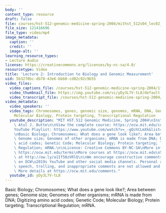 ```yaml
---
body: ''
content_type: resource
draft: false
file: courses/hst-512-genomic-medicine-spring-2004/mithst_512s04_lec02_360p_16_9.mp4
file_size: 121416696
file_type: video/mp4
image_metadata:
  caption: ''
  credit: ''
  image-alt: ''
learning_resource_types:
- Lecture Audio
license: https://creativecommons.org/licenses/by-nc-sa/4.0/
resourcetype: Video
title: 'Lecture 2: Introduction to Biology and Genomic Measurement'
uid: 5b3270bc-db78-43e6-bbb0-cd82c92c9b55
video_files:
  video_captions_file: /courses/hst-512-genomic-medicine-spring-2004/1f9xmJOwOwlS9dJaaxikyb33CDYtNxcf0_transcript.webvtt
  video_thumbnail_file: https://img.youtube.com/vi/yDy3L7V-tL8/default.jpg
  video_transcript_file: /courses/hst-512-genomic-medicine-spring-2004/1f9xmJOwOwlS9dJaaxikyb33CDYtNxcf0_transcript.pdf
video_metadata:
  video_speakers: ''
  video_tags: Chromosomes, genes, genomic size, genomes, mRNA, DNA, Genetic Code,
    Molecular Biology, Protein targeting, Transcriptional Regulation
  youtube_description: "MIT HST.512 Genomic Medicine, Spring 2004\nInstructor: Dr.\
    \ Atul J. Butte\n\nView the complete course: https://ocw.mit.edu/courses/hst-512-genomic-medicine-spring-2004/\n\
    YouTube Playlist: https://www.youtube.com/watch?v=_-gQchCLmXk&list=PLUl4u3cNGP613PJMNmRjAIdBr76goU1V5\n\
    \nBasic Biology; Chromosomes; What does a gene look like?; Area between genes;\
    \ Genome size; Genomes of other organisms; mRNA is made from DNA; Digitizing amino\
    \ acid codes; Genetic Code; Molecular Biology; Protein targeting; Transcriptional\
    \ Regulation; mRNA.\n\nLicense: Creative Commons BY-NC-SA\nMore information at\
    \ https://ocw.mit.edu/terms\nMore courses at https://ocw.mit.edu\nSupport OCW\
    \ at http://ow.ly/a1If50zVRlQ\n\nWe encourage constructive comments and discussion\
    \ on OCW\u2019s YouTube and other social media channels. Personal attacks, hate\
    \ speech, trolling, and inappropriate comments are not allowed and may be removed.\
    \ More details at https://ocw.mit.edu/comments."
  youtube_id: yDy3L7V-tL8
---
```

Basic Biology; Chromosomes; What does a gene look like?; Area between genes; Genome size; Genomes of other organisms; mRNA is made from DNA; Digitizing amino acid codes; Genetic Code; Molecular Biology; Protein targeting; Transcriptional Regulation; mRNA.
